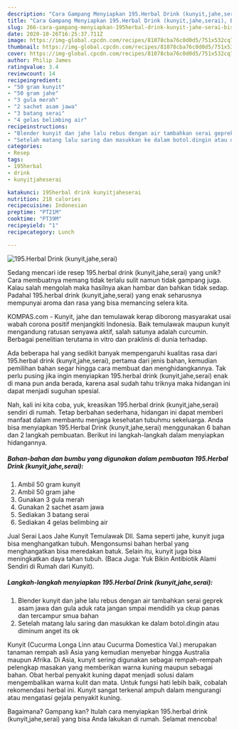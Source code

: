 ```yaml
---
description: "Cara Gampang Menyiapkan 195.Herbal Drink (kunyit,jahe,serai), Bisa Manjain Lidah"
title: "Cara Gampang Menyiapkan 195.Herbal Drink (kunyit,jahe,serai), Bisa Manjain Lidah"
slug: 266-cara-gampang-menyiapkan-195herbal-drink-kunyit-jahe-serai-bisa-manjain-lidah
date: 2020-10-26T16:25:37.711Z
image: https://img-global.cpcdn.com/recipes/81078cba76c0d0d5/751x532cq70/195herbal-drink-kunyitjaheserai-foto-resep-utama.jpg
thumbnail: https://img-global.cpcdn.com/recipes/81078cba76c0d0d5/751x532cq70/195herbal-drink-kunyitjaheserai-foto-resep-utama.jpg
cover: https://img-global.cpcdn.com/recipes/81078cba76c0d0d5/751x532cq70/195herbal-drink-kunyitjaheserai-foto-resep-utama.jpg
author: Philip James
ratingvalue: 3.4
reviewcount: 14
recipeingredient:
- "50 gram kunyit"
- "50 gram jahe"
- "3 gula merah"
- "2 sachet asam jawa"
- "3 batang serai"
- "4 gelas belimbing air"
recipeinstructions:
- "Blender kunyit dan jahe lalu rebus dengan air tambahkan serai geprek asam jawa dan gula aduk rata jangan smpai mendidih ya ckup panas dan tercampur smua bahan"
- "Setelah matang lalu saring dan masukkan ke dalam botol.dingin atau diminum anget its ok"
categories:
- Resep
tags:
- 195herbal
- drink
- kunyitjaheserai

katakunci: 195herbal drink kunyitjaheserai 
nutrition: 218 calories
recipecuisine: Indonesian
preptime: "PT21M"
cooktime: "PT39M"
recipeyield: "1"
recipecategory: Lunch

---
```



![195.Herbal Drink (kunyit,jahe,serai)](https://img-global.cpcdn.com/recipes/81078cba76c0d0d5/751x532cq70/195herbal-drink-kunyitjaheserai-foto-resep-utama.jpg)

Sedang mencari ide resep 195.herbal drink (kunyit,jahe,serai) yang unik? Cara membuatnya memang tidak terlalu sulit namun tidak gampang juga. Kalau salah mengolah maka hasilnya akan hambar dan bahkan tidak sedap. Padahal 195.herbal drink (kunyit,jahe,serai) yang enak seharusnya mempunyai aroma dan rasa yang bisa memancing selera kita.

KOMPAS.com - Kunyit, jahe dan temulawak kerap diborong masyarakat usai wabah corona positif menjangkiti Indonesia. Baik temulawak maupun kunyit mengandung ratusan senyawa aktif, salah satunya adalah curcumin. Berbagai penelitian terutama in vitro dan praklinis di dunia terhadap.

Ada beberapa hal yang sedikit banyak mempengaruhi kualitas rasa dari 195.herbal drink (kunyit,jahe,serai), pertama dari jenis bahan, kemudian pemilihan bahan segar hingga cara membuat dan menghidangkannya. Tak perlu pusing jika ingin menyiapkan 195.herbal drink (kunyit,jahe,serai) enak di mana pun anda berada, karena asal sudah tahu triknya maka hidangan ini dapat menjadi suguhan spesial.


Nah, kali ini kita coba, yuk, kreasikan 195.herbal drink (kunyit,jahe,serai) sendiri di rumah. Tetap berbahan sederhana, hidangan ini dapat memberi manfaat dalam membantu menjaga kesehatan tubuhmu sekeluarga. Anda bisa menyiapkan 195.Herbal Drink (kunyit,jahe,serai) menggunakan 6 bahan dan 2 langkah pembuatan. Berikut ini langkah-langkah dalam menyiapkan hidangannya.

<!--inarticleads1-->

##### Bahan-bahan dan bumbu yang digunakan dalam pembuatan 195.Herbal Drink (kunyit,jahe,serai):

1. Ambil 50 gram kunyit
1. Ambil 50 gram jahe
1. Gunakan 3 gula merah
1. Gunakan 2 sachet asam jawa
1. Sediakan 3 batang serai
1. Sediakan 4 gelas belimbing air


Jual Serai Laos Jahe Kunyit Temulawak Dll. Sama seperti jahe, kunyit juga bisa menghangatkan tubuh. Mengonsumsi bahan herbal yang menghangatkan bisa meredakan batuk. Selain itu, kunyit juga bisa meningkatkan daya tahan tubuh. (Baca Juga: Yuk Bikin Antibiotik Alami Sendiri di Rumah dari Kunyit). 

<!--inarticleads2-->

##### Langkah-langkah menyiapkan 195.Herbal Drink (kunyit,jahe,serai):

1. Blender kunyit dan jahe lalu rebus dengan air tambahkan serai geprek asam jawa dan gula aduk rata jangan smpai mendidih ya ckup panas dan tercampur smua bahan
1. Setelah matang lalu saring dan masukkan ke dalam botol.dingin atau diminum anget its ok


Kunyit (Cucurma Longa Linn atau Cucurma Domestica Val.) merupakan tanaman rempah asli Asia yang kemudian menyebar hingga Australia maupun Afrika. Di Asia, kunyit sering digunakan sebagai rempah-rempah pelengkap masakan yang memberikan warna kuning maupun sebagai bahan. Obat herbal penyakit kuning dapat menjadi solusi dalam mengembalikan warna kulit dan mata. Untuk fungsi hati lebih baik, cobalah rekomendasi herbal ini. Kunyit sangat terkenal ampuh dalam mengurangi atau mengatasi gejala penyakit kuning. 

Bagaimana? Gampang kan? Itulah cara menyiapkan 195.herbal drink (kunyit,jahe,serai) yang bisa Anda lakukan di rumah. Selamat mencoba!
